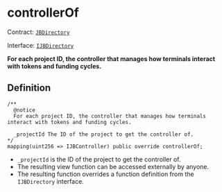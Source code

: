 # controllerOf

Contract: [`JBDirectory`](../)​‌

Interface: [`IJBDirectory`](../../../../interfaces/ijbdirectory.md)

**For each project ID, the controller that manages how terminals interact with tokens and funding cycles.**

## Definition

```solidity
/** 
  @notice 
  For each project ID, the controller that manages how terminals interact with tokens and funding cycles.

  _projectId The ID of the project to get the controller of.
*/
mapping(uint256 => IJBController) public override controllerOf;
```

* `_projectId` is the ID of the project to get the controller of.
* The resulting view function can be accessed externally by anyone.
* The resulting function overrides a function definition from the `IJBDirectory` interface.
